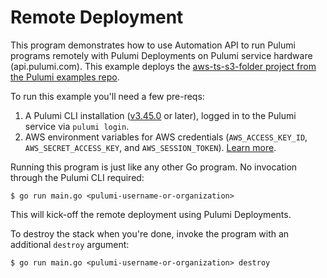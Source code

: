 # Remote Deployment

This program demonstrates how to use Automation API to run Pulumi programs remotely with Pulumi Deployments on Pulumi service hardware (api.pulumi.com). This example deploys the [aws-ts-s3-folder project from the Pulumi examples repo](https://github.com/pulumi/examples/tree/master/aws-ts-s3-folder).

To run this example you'll need a few pre-reqs:

1. A Pulumi CLI installation ([v3.45.0](https://www.pulumi.com/docs/get-started/install/versions/) or later), logged in to the Pulumi service via `pulumi login`.
2. AWS environment variables for AWS credentials (`AWS_ACCESS_KEY_ID`, `AWS_SECRET_ACCESS_KEY`, and `AWS_SESSION_TOKEN`). [Learn more](https://docs.aws.amazon.com/cli/latest/userguide/cli-configure-envvars.html?icmpid=docs_sso_user_portal).

Running this program is just like any other Go program. No invocation through the Pulumi CLI required:

```shell
$ go run main.go <pulumi-username-or-organization>
```

This will kick-off the remote deployment using Pulumi Deployments.

To destroy the stack when you're done, invoke the program with an additional `destroy` argument:

```shell
$ go run main.go <pulumi-username-or-organization> destroy
```
